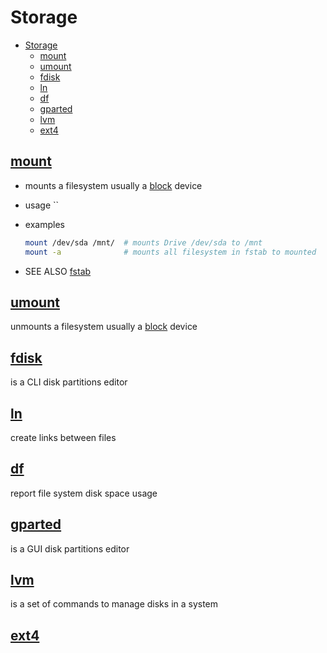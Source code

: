# Storage

- [Storage](#storage)
  - [mount](#mount)
  - [umount](#umount)
  - [fdisk](#fdisk)
  - [ln](#ln)
  - [df](#df)
  - [gparted](#gparted)
  - [lvm](#lvm)
  - [ext4](#ext4)

[BD]: https://en.wikipedia.org/wiki/Block_(data_storage)

## [mount](http://manpages.ubuntu.com/manpages/jammy/en/man8/mount.8.html)

- mounts a filesystem usually a [block][BD] device
- usage ``
- examples

  ```bash
  mount /dev/sda /mnt/  # mounts Drive /dev/sda to /mnt
  mount -a              # mounts all filesystem in fstab to mounted
  ```

- SEE ALSO [fstab](Base-Knowledge.md#fstab)

## [umount](http://manpages.ubuntu.com/manpages/jammy/en/man8/umount.8.html)

unmounts a filesystem usually a [block][BD] device

## [fdisk](http://manpages.ubuntu.com/manpages/jammy/en/man8/fdisk.8.html)

is a CLI disk partitions editor

## [ln](http://manpages.ubuntu.com/manpages/jammy/en/man1/ln.1.html)

create links between files

## [df](http://manpages.ubuntu.com/manpages/jammy/en/man1/df.1.html)

report file system disk space usage

## [gparted](http://manpages.ubuntu.com/manpages/jammy/en/man8/gparted.8.html)

is a GUI disk partitions editor

## [lvm](http://manpages.ubuntu.com/manpages/jammy/en/man8/lvm.8.html)

is a set of commands to manage disks in a system

## [ext4](http://manpages.ubuntu.com/manpages/kinetic/en/man5/ext4.5.html)
